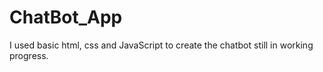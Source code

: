 # ChatBot_App
I used basic html, css and JavaScript to create the chatbot still in working progress.
